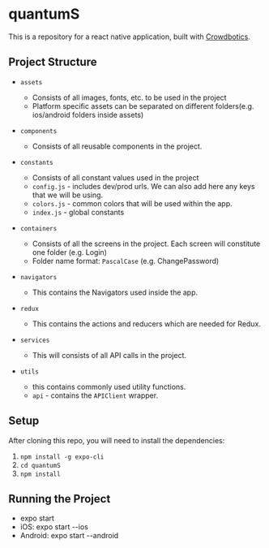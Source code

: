 # quantumS

This is a repository for a react native application, built with [Crowdbotics](https://www.crowdbotics.com/).

## Project Structure

* ```assets```
  * Consists of all images, fonts, etc. to be used in the project
  * Platform specific assets can be separated on different folders(e.g. ios/android folders inside assets)

* ```components```
  * Consists of all reusable components in the project.

* ```constants```
  * Consists of all constant values used in the project
  * `config.js` - includes dev/prod urls. We can also add here any keys that we will be using.
  * `colors.js` - common colors that will be used within the app.
  * `index.js` - global constants

* ```containers```
  * Consists of all the screens in the project. Each screen will constitute one folder (e.g. Login)
  * Folder name format: `PascalCase` (e.g. ChangePassword)

* ```navigators```
  * This contains the Navigators used inside the app.

* ```redux```
  * This contains the actions and reducers which are needed for Redux.

* ```services```
  * This will consists of all API calls in the project.

* ```utils```
  * this contains commonly used utility functions.
  * `api` - contains the `APIClient` wrapper.

## Setup

After cloning this repo, you will need to install the dependencies:

1. `npm install -g expo-cli`
2. `cd quantumS`
3. `npm install`

## Running the Project

* expo start
* iOS: expo start --ios
* Android: expo start --android
